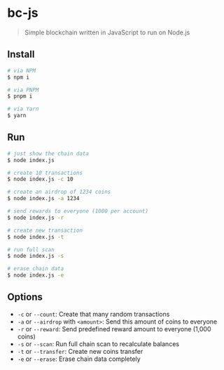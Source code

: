 # bc-js

> Simple blockchain written in JavaScript to run on Node.js

## Install

```bash
# via NPM
$ npm i

# via PNPM
$ pnpm i

# via Yarn
$ yarn
```

## Run

```bash
# just show the chain data
$ node index.js

# create 10 transactions
$ node index.js -c 10

# create an airdrop of 1234 coins
$ node index.js -a 1234

# send rewards to everyone (1000 per account)
$ node index.js -r

# create new transaction
$ node index.js -t

# run full scan
$ node index.js -s

# erase chain data
$ node index.js -e
```

## Options

- `-c` or `--count`: Create that many random transactions
- `-a` or `--airdrop` with `<amount>`: Send this amount of coins to everyone
- `-r` or `--reward`: Send predefined reward amount to everyone (1,000 coins)
- `-s` or `--scan`: Run full chain scan to recalculate balances
- `-t` or `--transfer`: Create new coins transfer
- `-e` or `--erase`: Erase chain data completely
